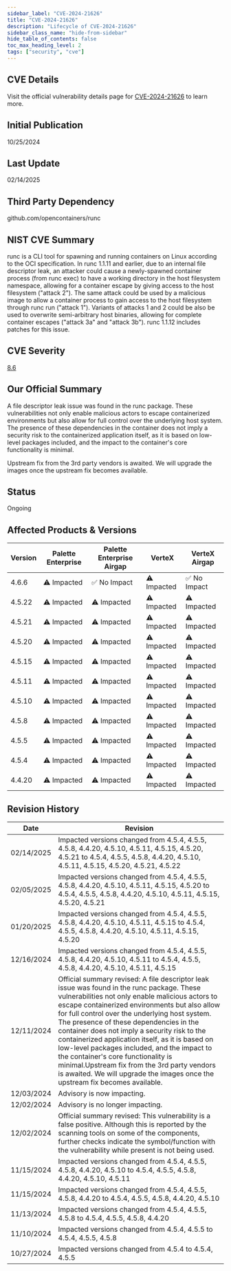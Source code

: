 ```yaml
---
sidebar_label: "CVE-2024-21626"
title: "CVE-2024-21626"
description: "Lifecycle of CVE-2024-21626"
sidebar_class_name: "hide-from-sidebar"
hide_table_of_contents: false
toc_max_heading_level: 2
tags: ["security", "cve"]
---
```


## CVE Details

Visit the official vulnerability details page for [CVE-2024-21626](https://nvd.nist.gov/vuln/detail/cve-2024-21626) to learn more.

## Initial Publication

10/25/2024

## Last Update

02/14/2025

## Third Party Dependency 

github.com/opencontainers/runc


## NIST CVE Summary

runc is a CLI tool for spawning and running containers on Linux according to the OCI specification. In runc 1.1.11 and earlier, due to an internal file descriptor leak, an attacker could cause a newly-spawned container process (from runc exec) to have a working directory in the host filesystem namespace, allowing for a container escape by giving access to the host filesystem ("attack 2"). The same attack could be used by a malicious image to allow a container process to gain access to the host filesystem through runc run ("attack 1"). Variants of attacks 1 and 2 could be also be used to overwrite semi-arbitrary host binaries, allowing for complete container escapes ("attack 3a" and "attack 3b"). runc 1.1.12 includes patches for this issue. 

## CVE Severity

[8.6](https://nvd.nist.gov/vuln/detail/cve-2024-21626)

## Our Official Summary

A file descriptor leak issue was found in the runc package. These vulnerabilities not only enable malicious actors to escape containerized environments but also allow for full control over the 
underlying host system. The presence of these dependencies in the container does not imply a security risk to the containerized application itself, as it is based on low-level packages included, 
and the impact to the container's core functionality is minimal.

Upstream fix from the 3rd party vendors is awaited. We will upgrade the images once the upstream fix becomes available.

## Status

Ongoing

## Affected Products & Versions

| Version | Palette Enterprise | Palette Enterprise Airgap | VerteX | VerteX Airgap |
| - | -------- | -------- | -------- | -------- |
| 4.6.6 | ⚠️ Impacted | ✅ No Impact | ⚠️ Impacted | ✅ No Impact |
| 4.5.22 | ⚠️ Impacted | ⚠️ Impacted | ⚠️ Impacted | ⚠️ Impacted |
| 4.5.21 | ⚠️ Impacted | ⚠️ Impacted | ⚠️ Impacted | ⚠️ Impacted |
| 4.5.20 | ⚠️ Impacted | ⚠️ Impacted | ⚠️ Impacted | ⚠️ Impacted |
| 4.5.15 | ⚠️ Impacted | ⚠️ Impacted | ⚠️ Impacted | ⚠️ Impacted |
| 4.5.11 | ⚠️ Impacted | ⚠️ Impacted | ⚠️ Impacted | ⚠️ Impacted |
| 4.5.10 | ⚠️ Impacted | ⚠️ Impacted | ⚠️ Impacted | ⚠️ Impacted |
| 4.5.8 | ⚠️ Impacted | ⚠️ Impacted | ⚠️ Impacted | ⚠️ Impacted |
| 4.5.5 | ⚠️ Impacted | ⚠️ Impacted | ⚠️ Impacted | ⚠️ Impacted |
| 4.5.4 | ⚠️ Impacted | ⚠️ Impacted | ⚠️ Impacted | ⚠️ Impacted |
| 4.4.20 | ⚠️ Impacted | ⚠️ Impacted | ⚠️ Impacted | ⚠️ Impacted |


## Revision History

| Date | Revision |
| --- | --- |
| 02/14/2025 | Impacted versions changed from 4.5.4, 4.5.5, 4.5.8, 4.4.20, 4.5.10, 4.5.11, 4.5.15, 4.5.20, 4.5.21 to 4.5.4, 4.5.5, 4.5.8, 4.4.20, 4.5.10, 4.5.11, 4.5.15, 4.5.20, 4.5.21, 4.5.22 |
| 02/05/2025 | Impacted versions changed from 4.5.4, 4.5.5, 4.5.8, 4.4.20, 4.5.10, 4.5.11, 4.5.15, 4.5.20 to 4.5.4, 4.5.5, 4.5.8, 4.4.20, 4.5.10, 4.5.11, 4.5.15, 4.5.20, 4.5.21 |
| 01/20/2025 | Impacted versions changed from 4.5.4, 4.5.5, 4.5.8, 4.4.20, 4.5.10, 4.5.11, 4.5.15 to 4.5.4, 4.5.5, 4.5.8, 4.4.20, 4.5.10, 4.5.11, 4.5.15, 4.5.20 |
| 12/16/2024 | Impacted versions changed from 4.5.4, 4.5.5, 4.5.8, 4.4.20, 4.5.10, 4.5.11 to 4.5.4, 4.5.5, 4.5.8, 4.4.20, 4.5.10, 4.5.11, 4.5.15 |
| 12/11/2024 | Official summary revised: A file descriptor leak issue was found in the runc package. These vulnerabilities not only enable malicious actors to escape containerized environments but also allow for full control over the underlying host system. The presence of these dependencies in the container does not imply a security risk to the containerized application itself, as it is based on low-level packages included, and the impact to the container's core functionality is minimal.Upstream fix from the 3rd party vendors is awaited. We will upgrade the images once the upstream fix becomes available. |
| 12/03/2024 | Advisory is now impacting. |
| 12/02/2024 | Advisory is no longer impacting. |
| 12/02/2024 | Official summary revised: This vulnerability is a false positive. Although this is reported by the scanning tools on some of the components, further checks indicate the symbol/function with the vulnerability while present is not being used. |
| 11/15/2024 | Impacted versions changed from 4.5.4, 4.5.5, 4.5.8, 4.4.20, 4.5.10 to 4.5.4, 4.5.5, 4.5.8, 4.4.20, 4.5.10, 4.5.11 |
| 11/15/2024 | Impacted versions changed from 4.5.4, 4.5.5, 4.5.8, 4.4.20 to 4.5.4, 4.5.5, 4.5.8, 4.4.20, 4.5.10 |
| 11/13/2024 | Impacted versions changed from 4.5.4, 4.5.5, 4.5.8 to 4.5.4, 4.5.5, 4.5.8, 4.4.20 |
| 11/10/2024 | Impacted versions changed from 4.5.4, 4.5.5 to 4.5.4, 4.5.5, 4.5.8 |
| 10/27/2024 | Impacted versions changed from 4.5.4 to 4.5.4, 4.5.5 |

